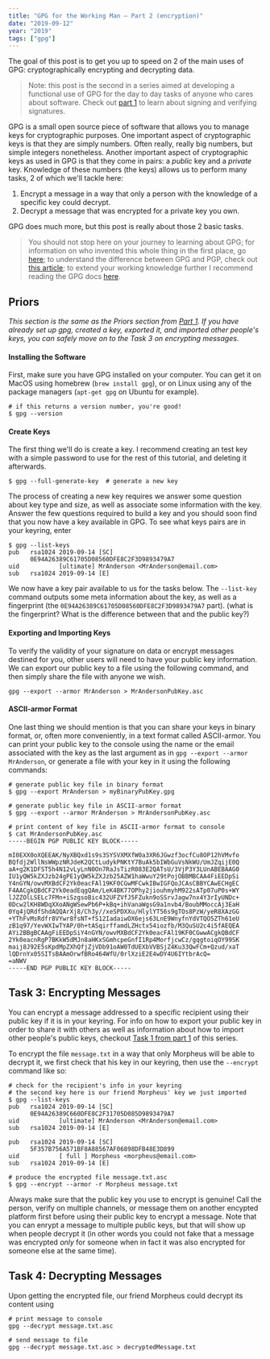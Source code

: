 ```yaml
---
title: "GPG for the Working Man — Part 2 (encryption)"
date: "2019-09-12"
year: "2019"
tags: ["gpg"]
---
```


The goal of this post is to get you up to speed on 2 of the main uses of GPG: cryptographically encrypting and decrypting data.

> Note: this post is the second in a series aimed at developing a functional use of GPG for the day to day tasks of anyone who cares about software. Check out [part 1](/gpg-part1) to learn about signing and verifying signatures.

GPG is a small open source piece of software that allows you to manage keys for cryptographic purposes. One important aspect of cryptographic keys is that they are simply numbers. Often really, really big numbers, but simple integers nonetheless. Another important aspect of cryptographic keys as used in GPG is that they come in pairs: a _public_ key and a _private_ key. Knowledge of these numbers (the keys) allows us to perform many tasks, 2 of which we'll tackle here:

1. Encrypt a message in a way that only a person with the knowledge of a specific key could decrypt.
2. Decrypt a message that was encrypted for a private key you own.

GPG does much more, but this post is really about those 2 basic tasks.

> You should not stop here on your journey to learning about GPG; for information on who invented this whole thing in the first place, go [here](); to understand the difference between GPG and PGP, check out [this article](); to extend your working knowledge further I recommend reading the GPG docs [here]().

## Priors

<em>This section is the same as the Priors section from [Part 1](/gpg-part1). If you have already set up gpg, created a key, exported it, and imported other people's keys, you can safely move on to the Task 3 on encrypting messages.</em>

#### Installing the Software

First, make sure you have GPG installed on your computer. You can get it on MacOS using homebrew (`brew install gpg`), or on Linux using any of the package managers (`apt-get gpg` on Ubuntu for example).

```shell
# if this returns a version number, you're good!
$ gpg --version
```

#### Create Keys

The first thing we'll do is create a key. I recommend creating an test key with a simple password to use for the rest of this tutorial, and deleting it afterwards.

```shell
$ gpg --full-generate-key  # generate a new key
```

The process of creating a new key requires we answer some question about key type and size, as well as associate some information with the key. Answer the few questions required to build a key and you should soon find that you now have a key available in GPG. To see what keys pairs are in your keyring, enter

```shell
$ gpg --list-keys
pub   rsa1024 2019-09-14 [SC]
      0E94A26389C61705D08560DFE8C2F3D9893479A7
uid           [ultimate] MrAnderson <MrAnderson@email.com>
sub   rsa1024 2019-09-14 [E]
```

We now have a key pair available to us for the tasks below. The `--list-key` command outputs some meta information about the key, as well as a fingerprint (the `0E94A26389C61705D08560DFE8C2F3D9893479A7` part). (what is the fingerprint? What is the difference between that and the public key?)

#### Exporting and Importing Keys

To verify the validity of your signature on data or encrypt messages destined for you, other users will need to have your public key information. We can export our public key to a file using the following command, and then simply share the file with anyone we wish.

```
gpg --export --armor MrAnderson > MrAndersonPubKey.asc
```

#### ASCII-armor Format

One last thing we should mention is that you can share your keys in binary format, or, often more conveniently, in a text format called ASCII-armor. You can print your public key to the console using the name or the email associated with the key as the last argument as in `gpg --export --armor MrAnderson`, or generate a file with your key in it using the following commands:

```shell
# generate public key file in binary format
$ gpg --export MrAnderson > myBinaryPubKey.gpg

# generate public key file in ASCII-armor format
$ gpg --export --armor MrAnderson > MrAndersonPubKey.asc

# print content of key file in ASCII-armor format to console
$ cat MrAndersonPubKey.asc
-----BEGIN PGP PUBLIC KEY BLOCK-----

mI0EXX0oXQEEAK/NyXBQxd1s9s3SYSVXMXfW0a3XR6JGwzf3ocfCu8OP12hVMvfo
BQfdj2WllNsWWpzNRJdeK2QCtLudykPNKtY7BuAk5bIWbGuVsNkWU/UmJZqijE0Q
aA+g2K1DFST5h4N12vLyLnN0On7RaJsTizR083E2QATsU/3VjP3Y3LUnABEBAAG0
IU1yQW5kZXJzb24gPE1yQW5kZXJzb25AZW1haWwuY29tPojOBBMBCAA4FiEEDpSi
Y4nGYN/owvMXBdCF2Yk0eacFAl19KF0CGwMFCwkIBwIGFQoJCAsCBBYCAwECHgEC
F4AACgkQBdCF2Yk0eadEqgQAm/LeK4BK77OPhy2jiouhmyhM922sATp07uP0s+WY
lJZZOlLSELc7FMn+iSzgsoBic432UFZVfJ5FZukn9oSSrvJagw7nx4Y3rIyUNDc+
0Dcw2lKH8WDqXXoANgWSewPb6P+kBq+ihVanaWgsG9a1nvb4/BoubMMoccAj3EaH
0Yq4jQRdfShdAQQArXj8/Ch3y//xeSPDXXu/HlylYT56s9gTOs8PzW/yeR8XAzGG
+YThFvMsRdfr8VYwr8fsNT+fS12IadaiwOX6ejs63LnE9WnyfnYdVTQO5ZTh61eU
zB1q97/YevWXIwTYAP/0h+tASqirffamdLZHctx54iozfb/M3QuSU2c4i5fAEQEA
AYi2BBgBCAAgFiEEDpSiY4nGYN/owvMXBdCF2Yk0eacFAl19KF0CGwwACgkQBdCF
2Yk0eacnRgP7BKkW5dMJn8aHKxSGmhcpeGnfI1Rp4MorfjcwCz/gqgtoiqOY99SK
maij8J92E5sKpdMpZXhQfjZjVDb91oAW0TdUEXbVVBSjZ4Ku33QwFCm+Qzud/xaT
lQDrnYx05SITsBAAmOrwfBRo464WfU/0rlXziE2E4wDY4U6IYtbrAcQ=
=aNWV
-----END PGP PUBLIC KEY BLOCK-----
```

## Task 3: Encrypting Messages

You can encrypt a message addressed to a specific recipient using their public key if it is in your keyring. For info on how to export your public key in order to share it with others as well as information about how to import other people's public keys, checkout [Task 1 from part 1]() of this series.

To encrypt the file `message.txt` in a way that only Morpheus will be able to decrypt it, we first check that his key in our keyring, then use the `--encrypt` command like so:

```shell
# check for the recipient's info in your keyring
# the second key here is our friend Morpheus' key we just imported
$ gpg --list-keys
pub   rsa1024 2019-09-14 [SC]
      0E94A26389C660DFE8C2F31705D085D9893479A7
uid           [ultimate] MrAnderson <MrAnderson@email.com>
sub   rsa1024 2019-09-14 [E]

pub   rsa1024 2019-09-14 [SC]
      5F357B756A571BF8A88567AF06898DFB48E3D899
uid           [ full ] Morpheus <morpheus@email.com>
sub   rsa1024 2019-09-14 [E]

# produce the encrypted file message.txt.asc
$ gpg --encrypt --armor -r Morpheus message.txt
```

Always make sure that the public key you use to encrypt is genuine! Call the person, verify on multiple channels, or message them on another encypted platform first before using their public key to encrypt a message. Note that you can enrypt a message to multiple public keys, but that will show up when people decrypt it (in other words you could not fake that a message was encrypted _only_ for someone when in fact it was also encrypted for someone else at the same time).

## Task 4: Decrypting Messages

Upon getting the encrypted file, our friend Morpheus could decrypt its content using

```shell
# print message to console
gpg --decrypt message.txt.asc

# send message to file
gpg --decrypt message.txt.asc > decryptedMessage.txt
```

